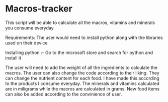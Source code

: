 # Macros-tracker
This script will be able to calculate all the macros, vitamins and minerals you consume everyday

Requirements: The user would need to install python along with the libraries used on their device

Installing python :- Go to the microsoft store and search for python and install it

The user will need to add the weight of all the ingredients to calculate the macros. The user can also change the code according to their liking. They can change the nutrient content for each food. I have made this according to the products I consume everyday. The minerals and vitamins calculated are in miligrams while the macros are calculated in grams. New food items can also be added according to the convinience of user. 
